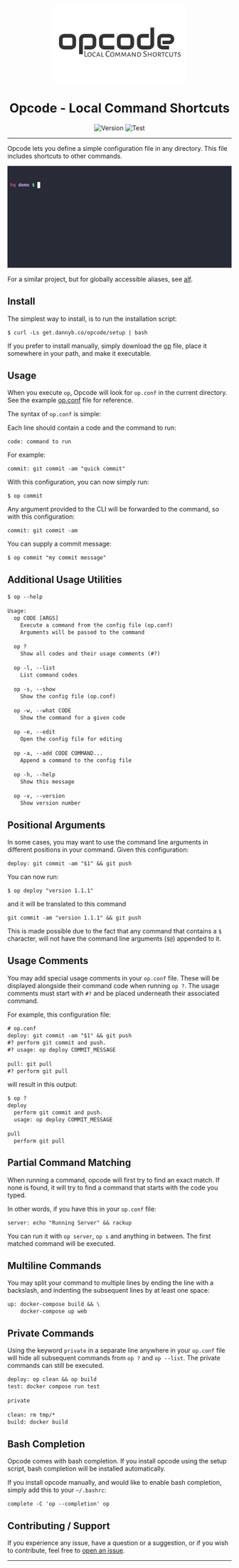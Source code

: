 <div align='center'>
<img src='opcode-logo.svg' width=300>

# Opcode - Local Command Shortcuts

![Version](https://img.shields.io/badge/version-0.6.3-blue.svg)
![Test](https://github.com/DannyBen/opcode/workflows/Test/badge.svg)

</div>

---

Opcode lets you define a simple configuration file in any directory.
This file includes shortcuts to other commands.

![Demo](/demo/cast.gif)

For a similar project, but for globally accessible aliases, see [alf][alf].


## Install

The simplest way to install, is to run the installation script:

```shell
$ curl -Ls get.dannyb.co/opcode/setup | bash
```

If you prefer to install manually, simply download the [op](/op) file,
place it somewhere in your path, and make it executable.

## Usage

When you execute `op`, Opcode will look for `op.conf` in the current 
directory. See the example [op.conf](op.conf) file for reference.

The syntax of `op.conf` is simple:

Each line should contain a code and the command to run:

```shell
code: command to run
```

For example:

```shell
commit: git commit -am "quick commit"
```

With this configuration, you can now simply run:

```shell
$ op commit
```

Any argument provided to the CLI will be forwarded to the command, so with 
this configuration:

```shell
commit: git commit -am
```

You can supply a commit message:

```shell
$ op commit "my commit message"
```

## Additional Usage Utilities

```
$ op --help

Usage:
  op CODE [ARGS]
    Execute a command from the config file (op.conf)
    Arguments will be passed to the command

  op ?
    Show all codes and their usage comments (#?)

  op -l, --list
    List command codes

  op -s, --show
    Show the config file (op.conf)

  op -w, --what CODE
    Show the command for a given code

  op -e, --edit
    Open the config file for editing

  op -a, --add CODE COMMAND...
    Append a command to the config file

  op -h, --help
    Show this message

  op -v, --version
    Show version number
```


## Positional Arguments

In some cases, you may want to use the command line arguments in different
positions in your command. Given this configuration:

```shell
deploy: git commit -am "$1" && git push
```

You can now run:

```shell
$ op deploy "version 1.1.1"
```

and it will be translated to this command

```shell
git commit -am "version 1.1.1" && git push
```

This is made possible due to the fact that any command that contains a `$`
character, will not have the command line arguments (`$@`) appended to it.

## Usage Comments

You may add special usage comments in your `op.conf` file. These will be displayed alongside their command code when running `op ?`.  The usage comments must start with `#?` and be placed underneath their associated command. 

For example, this configuration file:

```shell
# op.conf
deploy: git commit -am "$1" && git push
#? perform git commit and push.
#? usage: op deploy COMMIT_MESSAGE

pull: git pull
#? perform git pull
```

will result in this output:

```
$ op ?
deploy
  perform git commit and push.
  usage: op deploy COMMIT_MESSAGE

pull
  perform git pull
```

## Partial Command Matching

When running a command, opcode will first try to find an exact match. If none
is found, it will try to find a command that starts with the code you typed.

In other words, if you have this in your `op.conf` file:

```shell
server: echo "Running Server" && rackup
```

You can run it with `op server`, `op s` and anything in between. The first 
matched command will be executed.

## Multiline Commands

You may split your command to multiple lines by ending the line with a
backslash, and indenting the subsequent lines by at least one space:

```shell
up: docker-compose build && \
    docker-compose up web
```


## Private Commands

Using the keyword `private` in a separate line anywhere in your `op.conf` file
will hide all subsequent commands from `op ?` and `op --list`. The private
commands can still be executed.

```shell
deploy: op clean && op build
test: docker compose run test

private

clean: rm tmp/*
build: docker build

```


## Bash Completion

Opcode comes with bash completion. If you install opcode using the setup script,
bash completion will be installed automatically.

If you install opcode manually, and would like to enable bash completion, 
simply add this to your `~/.bashrc`:

```shell
complete -C 'op --completion' op
```


## Contributing / Support

If you experience any issue, have a question or a suggestion, or if you wish
to contribute, feel free to [open an issue][issues].

---

[issues]: https://github.com/DannyBen/opcode/issues
[alf]: https://github.com/dannyben/alf
